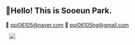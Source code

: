 <h2> 🍒Hello! This is Sooeun Park. </h2>

<span> 💌 ppi06105@naver.com </sapn>
<span> 💌 ppi06105hg@gmail.com </span>

<a href="https://www.instagram.com/picnic.sooeun/">
  <img 
       src= "http://img.shields.io/badge/-Instagram-FFA07A)?style=flat&logo=Instagram&link=https://www.instagram.com/picnic.sooeun/"
       style="height : auto; margin-left : 10px; margin-right : 10px;"/>
</a>

